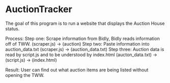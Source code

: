 # AuctionTracker
The goal of this program is to run a website that displays the Auction House status.

Process:
Step one: Scrape information from Bidly, Bidly reads information off of TWW. (scraper.js) -> (auction)
Step two: Paste information into auction_data.txt (scraper.js) -> (auction_data.txt)
Step three: Auction data is read by script.js and to be understood by index.html (aucton_data.txt) -> (script.js) -> (index.html)

Result:
User can find out what auction items are being listed without opening the TWW. 
